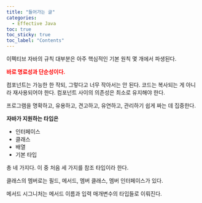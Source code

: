 ```yaml
---
title: "들어가는 글"  
categories: 
  - Effective Java
toc: true
toc_sticky: true
toc_label: "Contents"
---
```


   
   

이펙티브 자바의 규칙 대부분은 아주 핵심적인 기본 원칙 몇 개에서 파생된다.

<span style="color:red;">**바로 명료성과 단순성이다.**</span>

컴포넌트는 가능한 한 작되, 그렇다고 너무 작아서는 안 된다. 코드는 복사되는 게 아니라 재사용되어야 한다. 컴포넌트 사이의 의존성은 최소로 유지해야 한다.

프로그램을 명확하고, 유용하고, 견고하고, 유연하고, 관리하기 쉽게 짜는 데 집중한다.

**자바가 지원하는 타입은**
- 인터페이스
- 클래스
- 배열
- 기본 타입

총 네 가지다. 이 중 처음 세 가지를 참조 타입이라 한다.

클래스의 멤버로는 필드, 메서드, 멤버 클래스, 멤버 인터페이스가 있다.

메서드 시그니처는 메서드 이름과 입력 매개변수의 타입들로 이뤄진다.